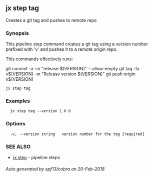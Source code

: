## jx step tag

Creates a git tag and pushes to remote repo

### Synopsis


This pipeline step command creates a git tag using a version number prefixed with 'v' and pushes it to a remote origin repo. 

This commands effectively runs: 

git commit -a -m "release $(VERSION)" --allow-empty git tag -fa v$(VERSION) -m "Release version $(VERSION)" git push origin v$(VERSION)

```
jx step tag
```

### Examples

```
  jx step tag --version 1.0.0
```

### Options

```
  -v, --version string   version number for the tag [required]
```

### SEE ALSO
* [jx step](jx_step.md)	 - pipeline steps

###### Auto generated by spf13/cobra on 20-Feb-2018

